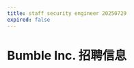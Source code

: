 ```yaml
---
title: staff security engineer 20250729
expired: false
---
```


# Bumble Inc. 招聘信息

<JobPostingTable job-posting-json-path="bumble/data/staff-security-engineer-20250729" />
